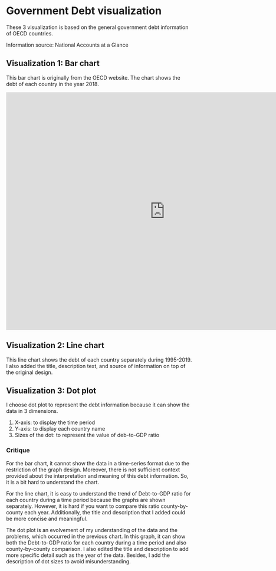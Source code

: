 # Government Debt visualization

These 3 visualization is based on the general government debt information of OECD countries.

Information source: National Accounts at a Glance

## Visualization 1: Bar chart 

This bar chart is originally from the OECD website. 
The chart shows the debt of each country in the year 2018.  

<iframe src="https://data.oecd.org/chart/69zD" width="860" height="645" style="border: 0" mozallowfullscreen="true" webkitallowfullscreen="true" allowfullscreen="true"><a href="https://data.oecd.org/chart/69zD" target="_blank">OECD Chart: General government debt, Total, % of GDP, Annual, 2018</a></iframe>

## Visualization 2: Line chart 

This line chart shows the debt of each country separately during 1995-2019.
I also added the title, description text, and source of information on top of the original design.

<div class="flourish-embed flourish-chart" data-src="visualisation/4272729"><script src="https://public.flourish.studio/resources/embed.js"></script></div>

## Visualization 3: Dot plot

I choose dot plot to represent the debt information because it can show the data in 3 dimensions.

1. X-axis: to display the time period
2. Y-axis: to display each country name
3. Sizes of the dot: to represent the value of deb-to-GDP ratio

<div class="flourish-embed flourish-scatter" data-src="visualisation/4272926"><script src="https://public.flourish.studio/resources/embed.js"></script></div>

### Critique

For the bar chart, it cannot show the data in a time-series format due to the restriction of the graph design. Moreover, there is not sufficient context provided about the interpretation and meaning of this debt information. So, it is a bit hard to understand the chart.

For the line chart, it is easy to understand the trend of Debt-to-GDP ratio for each country during a time period because the graphs are shown separately. However, it is hard if you want to compare this ratio county-by-county each year. Additionally, the title and description that I added could be more concise and meaningful.

The dot plot is an evolvement of my understanding of the data and the problems, which occurred in the previous chart. In this graph, it can show both the Debt-to-GDP ratio for each country during a time period and also county-by-county comparison. I also edited the title and description to add more specific detail such as the year of the data. Besides, I add the description of dot sizes to avoid misunderstanding.



